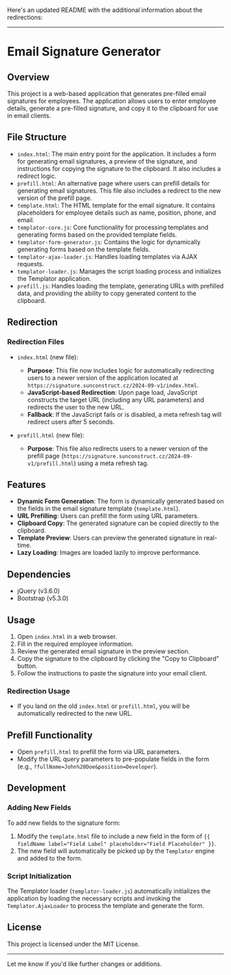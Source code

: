 Here's an updated README with the additional information about the redirections:

---

# Email Signature Generator

## Overview
This project is a web-based application that generates pre-filled email signatures for employees. The application allows users to enter employee details, generate a pre-filled signature, and copy it to the clipboard for use in email clients.

## File Structure
- `index.html`: The main entry point for the application. It includes a form for generating email signatures, a preview of the signature, and instructions for copying the signature to the clipboard. It also includes a redirect logic.
- `prefill.html`: An alternative page where users can prefill details for generating email signatures. This file also includes a redirect to the new version of the prefill page.
- `template.html`: The HTML template for the email signature. It contains placeholders for employee details such as name, position, phone, and email.
- `templator-core.js`: Core functionality for processing templates and generating forms based on the provided template fields.
- `templator-form-generator.js`: Contains the logic for dynamically generating forms based on the template fields.
- `templator-ajax-loader.js`: Handles loading templates via AJAX requests.
- `templator-loader.js`: Manages the script loading process and initializes the Templator application.
- `prefill.js`: Handles loading the template, generating URLs with prefilled data, and providing the ability to copy generated content to the clipboard.

## Redirection
### Redirection Files
- `index.html` (new file):
    - **Purpose**: This file now includes logic for automatically redirecting users to a newer version of the application located at `https://signature.sunconstruct.cz/2024-09-v1/index.html`.
    - **JavaScript-based Redirection**: Upon page load, JavaScript constructs the target URL (including any URL parameters) and redirects the user to the new URL.
    - **Fallback**: If the JavaScript fails or is disabled, a meta refresh tag will redirect users after 5 seconds.

- `prefill.html` (new file):
    - **Purpose**: This file also redirects users to a newer version of the prefill page (`https://signature.sunconstruct.cz/2024-09-v1/prefill.html`) using a meta refresh tag.

## Features
- **Dynamic Form Generation**: The form is dynamically generated based on the fields in the email signature template (`template.html`).
- **URL Prefilling**: Users can prefill the form using URL parameters.
- **Clipboard Copy**: The generated signature can be copied directly to the clipboard.
- **Template Preview**: Users can preview the generated signature in real-time.
- **Lazy Loading**: Images are loaded lazily to improve performance.

## Dependencies
- jQuery (v3.6.0)
- Bootstrap (v5.3.0)

## Usage
1. Open `index.html` in a web browser.
2. Fill in the required employee information.
3. Review the generated email signature in the preview section.
4. Copy the signature to the clipboard by clicking the "Copy to Clipboard" button.
5. Follow the instructions to paste the signature into your email client.

### Redirection Usage
- If you land on the old `index.html` or `prefill.html`, you will be automatically redirected to the new URL.

## Prefill Functionality
- Open `prefill.html` to prefill the form via URL parameters.
- Modify the URL query parameters to pre-populate fields in the form (e.g., `?fullName=John%20Doe&position=Developer`).

## Development
### Adding New Fields
To add new fields to the signature form:
1. Modify the `template.html` file to include a new field in the form of `{{ fieldName label="Field Label" placeholder="Field Placeholder" }}`.
2. The new field will automatically be picked up by the `Templator` engine and added to the form.

### Script Initialization
The Templator loader (`templator-loader.js`) automatically initializes the application by loading the necessary scripts and invoking the `Templator.AjaxLoader` to process the template and generate the form.

## License
This project is licensed under the MIT License.

---

Let me know if you'd like further changes or additions.
